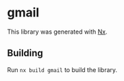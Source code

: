 # gmail

This library was generated with [Nx](https://nx.dev).

## Building

Run `nx build gmail` to build the library.
